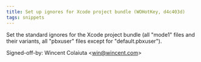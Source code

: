 ```yaml
---
title: Set up ignores for Xcode project bundle (WOHotKey, d4c403d)
tags: snippets
---
```


Set the standard ignores for the Xcode project bundle (all "mode1" files and their variants, all "pbxuser" files except for "default.pbxuser").

Signed-off-by: Wincent Colaiuta &lt;win@wincent.com&gt;
